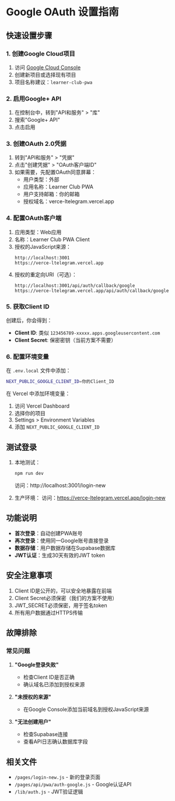 # Google OAuth 设置指南

## 快速设置步骤

### 1. 创建Google Cloud项目

1. 访问 [Google Cloud Console](https://console.cloud.google.com/)
2. 创建新项目或选择现有项目
3. 项目名称建议：`learner-club-pwa`

### 2. 启用Google+ API

1. 在控制台中，转到"API和服务" > "库"
2. 搜索"Google+ API"
3. 点击启用

### 3. 创建OAuth 2.0凭据

1. 转到"API和服务" > "凭据"
2. 点击"创建凭据" > "OAuth客户端ID"
3. 如果需要，先配置OAuth同意屏幕：
   - 用户类型：外部
   - 应用名称：Learner Club PWA
   - 用户支持邮箱：你的邮箱
   - 授权域名：verce-ltelegram.vercel.app

### 4. 配置OAuth客户端

1. 应用类型：Web应用
2. 名称：Learner Club PWA Client
3. 授权的JavaScript来源：
   ```
   http://localhost:3001
   https://verce-ltelegram.vercel.app
   ```
4. 授权的重定向URI（可选）：
   ```
   http://localhost:3001/api/auth/callback/google
   https://verce-ltelegram.vercel.app/api/auth/callback/google
   ```

### 5. 获取Client ID

创建后，你会得到：
- **Client ID**: 类似 `123456789-xxxxx.apps.googleusercontent.com`
- **Client Secret**: 保密密钥（当前方案不需要）

### 6. 配置环境变量

在 `.env.local` 文件中添加：

```bash
NEXT_PUBLIC_GOOGLE_CLIENT_ID=你的Client_ID
```

在 Vercel 中添加环境变量：
1. 访问 Vercel Dashboard
2. 选择你的项目
3. Settings > Environment Variables
4. 添加 `NEXT_PUBLIC_GOOGLE_CLIENT_ID`

## 测试登录

1. 本地测试：
   ```bash
   npm run dev
   ```
   访问：http://localhost:3001/login-new

2. 生产环境：
   访问：https://verce-ltelegram.vercel.app/login-new

## 功能说明

- **首次登录**：自动创建PWA账号
- **再次登录**：使用同一Google账号直接登录
- **数据存储**：用户数据存储在Supabase数据库
- **JWT认证**：生成30天有效的JWT token

## 安全注意事项

1. Client ID是公开的，可以安全地暴露在前端
2. Client Secret必须保密（我们的方案不使用）
3. JWT_SECRET必须保密，用于签名token
4. 所有用户数据通过HTTPS传输

## 故障排除

### 常见问题

1. **"Google登录失败"**
   - 检查Client ID是否正确
   - 确认域名已添加到授权来源

2. **"未授权的来源"**
   - 在Google Console添加当前域名到授权JavaScript来源

3. **"无法创建用户"**
   - 检查Supabase连接
   - 查看API日志确认数据库字段

## 相关文件

- `/pages/login-new.js` - 新的登录页面
- `/pages/api/pwa/auth-google.js` - Google认证API
- `/lib/auth.js` - JWT验证逻辑